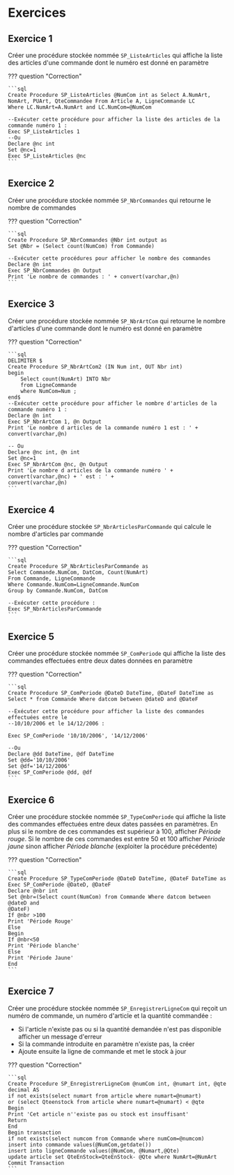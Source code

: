 # Exercices

## Exercice 1
Créer une procédure stockée nommée `SP_ListeArticles` qui affiche la liste des articles d'une commande dont le numéro est donné en paramètre 

??? question "Correction"

    ```sql
    Create Procedure SP_ListeArticles @NumCom int as Select A.NumArt, NomArt, PUArt, QteCommandee From Article A, LigneCommande LC
    Where LC.NumArt=A.NumArt and LC.NumCom=@NumCom

    --Exécuter cette procédure pour afficher la liste des articles de la commande numéro 1 :
    Exec SP_ListeArticles 1
    --Ou
    Declare @nc int
    Set @nc=1
    Exec SP_ListeArticles @nc
    ```

## Exercice 2 

Créer une procédure stockée nommée `SP_NbrCommandes` qui retourne le nombre de commandes 

??? question "Correction"

    ```sql
    Create Procedure SP_NbrCommandes @Nbr int output as
    Set @Nbr = (Select count(NumCom) from Commande)

    --Exécuter cette procédures pour afficher le nombre des commandes
    Declare @n int
    Exec SP_NbrCommandes @n Output
    Print 'Le nombre de commandes : ' + convert(varchar,@n)
    ```

## Exercice 3

Créer une procédure stockée nommée `SP_NbrArtCom` qui retourne le nombre d'articles d'une commande dont le numéro est donné en paramètre 

??? question "Correction"

    ```sql
    DELIMITER $
    Create Procedure SP_NbrArtCom2 (IN Num int, OUT Nbr int)
    begin
        Select count(NumArt) INTO Nbr
        from LigneCommande 
        where NumCom=Num ;
    end$
    --Exécuter cette procédure pour afficher le nombre d'articles de la commande numéro 1 :
    Declare @n int
    Exec SP_NbrArtCom 1, @n Output
    Print 'Le nombre d articles de la commande numéro 1 est : ' + convert(varchar,@n) 
    
    -- Ou
    Declare @nc int, @n int
    Set @nc=1
    Exec SP_NbrArtCom @nc, @n Output
    Print 'Le nombre d articles de la commande numéro ' + convert(varchar,@nc) + ' est : ' +
    convert(varchar,@n)
    ```

## Exercice 4
Créer une procédure stockée `SP_NbrArticlesParCommande` qui calcule le nombre d'articles par commande

??? question "Correction"

    ```sql
    Create Procedure SP_NbrArticlesParCommande as
    Select Commande.NumCom, DatCom, Count(NumArt)
    From Commande, LigneCommande
    Where Commande.NumCom=LigneCommande.NumCom
    Group by Commande.NumCom, DatCom

    --Exécuter cette procédure :
    Exec SP_NbrArticlesParCommande
    ```

## Exercice 5

Créer une procédure stockée nommée `SP_ComPeriode` qui affiche la liste des commandes effectuées entre deux dates données en paramètre 

??? question "Correction"

    ```sql
    Create Procedure SP_ComPeriode @DateD DateTime, @DateF DateTime as
    Select * from Commande Where datcom between @dateD and @DateF

    --Exécuter cette procédure pour afficher la liste des commandes effectuées entre le
    --10/10/2006 et le 14/12/2006 :

    Exec SP_ComPeriode '10/10/2006', '14/12/2006'

    --Ou
    Declare @dd DateTime, @df DateTime
    Set @dd='10/10/2006'
    Set @df='14/12/2006'
    Exec SP_ComPeriode @dd, @df
    ```

## Exercice 6

Créer une procédure stockée nommée `SP_TypeComPeriode` qui affiche la liste des commandes effectuées entre deux dates passées en paramètres. En plus si le nombre de ces commandes est supérieur à 100, afficher *Période rouge*. Si le nombre de ces commandes est entre 50 et 100 afficher *Période jaune* sinon afficher *Période blanche* (exploiter la procédure précédente)

??? question "Correction"

    ```sql
    Create Procedure SP_TypeComPeriode @DateD DateTime, @DateF DateTime as
    Exec SP_ComPeriode @DateD, @DateF
    Declare @nbr int
    Set @nbr=(Select count(NumCom) from Commande Where datcom between @dateD and
    @DateF)
    If @nbr >100
    Print 'Période Rouge'
    Else
    Begin
    If @nbr<50
    Print 'Période blanche'
    Else
    Print 'Période Jaune'
    End
    ```

## Exercice 7

Créer une procédure stockée nommée `SP_EnregistrerLigneCom` qui reçoit un numéro de commande, un numéro d'article et la quantité commandée :<br />
- Si l'article n'existe pas ou si la quantité demandée n'est pas disponible afficher un message d'erreur <br />
- Si la commande introduite en paramètre n'existe pas, la créer <br />
- Ajoute ensuite la ligne de commande et met le stock à jour

??? question "Correction"

    ```sql
    Create Procedure SP_EnregistrerLigneCom @numCom int, @numart int, @qte decimal AS
    if not exists(select numart from article where numart=@numart)
    or (select Qteenstock from article where numart=@numart) < @qte
    Begin
    Print 'Cet article n''existe pas ou stock est insuffisant'
    Return
    End
    Begin transaction
    if not exists(select numcom from Commande where numCom=@numcom)
    insert into commande values(@NumCom,getdate())
    insert into ligneCommande values(@NumCom, @Numart,@Qte)
    update article set QteEnStock=QteEnStock- @Qte where NumArt=@NumArt
    Commit Transaction
    ```
